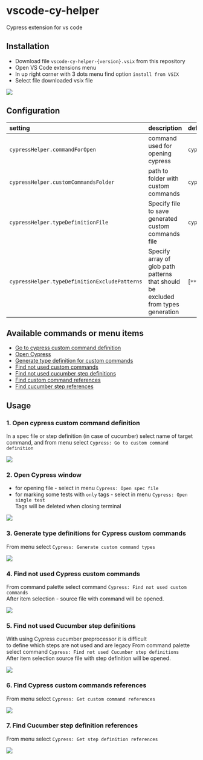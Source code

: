 # vscode-cy-helper
Cypress extension for vs code  
## Installation
* Download file `vscode-cy-helper-{version}.vsix` from this repository
* Open VS Code extensions menu
* In up right corner with 3 dots menu find option `install from VSIX`
* Select file downloaded vsix file  

![](./assets/install.gif)

## Configuration

| setting                              | description                           | default           |    
|:--------------------------------------|:---------------------------------------|:-------------------|        
| `cypressHelper.commandForOpen`       | command used for opening cypress      | `cypress open`    |    
| `cypressHelper.customCommandsFolder` | path to folder with custom commands   | `cypress/support` |    
| `cypressHelper.typeDefinitionFile` | Specify file to save generated custom commands file   | `cypress/support/customCommands.d.ts`|    
| `cypressHelper.typeDefinitionExcludePatterns` | Specify array of glob path patterns that should be excluded from types generation  | [`**/*.ts`] |    

## Available commands or menu items
* [Go to cypress custom command definition](#1-open-cypress-custom-command-definition)
* [Open Cypress](#2-open-cypress-window)
* [Generate type definition for custom commands](#3-generate-type-definitions-for-cypress-custom-commands)
* [Find not used custom commands](#4-find-not-used-cypress-custom-commands)
* [Find not used cucumber step definitions](#5-find-not-used-cucumber-step-definitions)
* [Find custom command references](#6-find-cypress-custom-commands-references)
* [Find cucumber step references](#7-find-cucumber-step-definition-references)

## Usage
### 1. Open cypress custom command definition
In a spec file or step definition (in case of cucumber) select name of target command, 
and from menu select `Cypress: Go to custom command definition`

![](./assets/goToCommand.gif)

### 2. Open Cypress window
* for opening file - select in menu `Cypress: Open spec file`  
* for marking some tests with `only` tags - select in menu `Cypress: Open single test`  
Tags will be deleted when closing terminal

![](./assets/openSingleTest.gif)

### 3. Generate type definitions for Cypress custom commands
From menu select `Cypress: Generate custom command types`

![](./assets/generateTypes.gif)

### 4. Find not used Cypress custom commands
From command palette select command `Cypress: Find not used custom commands`  
After item selection - source file with command will be opened.  

![](./assets/findUnusedCustomCommands.gif)

### 5. Find not used Cucumber step definitions
With using Cypress cucumber preprocessor it is difficult  
to define which steps are not used and are legacy
From command palette select command `Cypress: Find not used Cucumber step definitions`  
After item selection source file with step definition will be opened.  

![](./assets/findUnusedStepDefinitions.gif)

### 6. Find Cypress custom commands references
From menu select `Cypress: Get custom command references`

![](./assets/customCommandReference.gif)

### 7. Find Cucumber step definition references
From menu select `Cypress: Get step definition references`

![](./assets/stepDefinitionReference.gif)